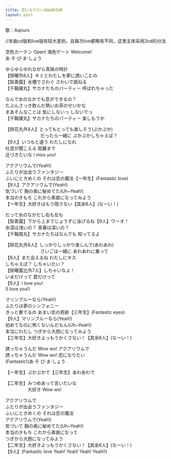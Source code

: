 ```yaml
---
title: 恋になりたいAQUARIUM
layout: post
---
```

歌：Aqours

<p><a class="notation">//本曲cd版和live版有较大差别，且每次live都略有不同，这里主体采用2nd的分法</a></p>

<p>空色カーテン Open! 海色ゲート Welcome!<br />
<a class="you">あ·そ·び·ま·しょう</a></p>

<p><a class="you">ゆらゆらゆれながら真珠の時計</a><br />
【除曜外8人】キミとわたしを夢に誘いこむの<br />
【<a class="riko">梨</a><a class="yoshiko">善</a><a class="ruby">露</a>】水槽でさわぐ さわいで跳ねる<br />
【<a class="chika">千</a><a class="mari">鞠</a><a class="dia">黛</a><a class="hanamaru">丸</a>】サカナたちのパーティー <a class="kanan">呼ばれちゃった</a></p>

<p><a class="ruby">なんで水のなかでも息ができるの？</a><br />
<a class="hanamaru">たぶんさっき飲んだ熱いお茶のせいかな</a><br />
<a class="yoshiko">まあそんなことは 気にしないっ しないでっ</a><br />
【<a class="chika">千</a><a class="mari">鞠</a><a class="dia">黛</a><a class="hanamaru">丸</a>】サカナたちのパーティー <a class="you">楽しもうか</a></p>

<p>【除花丸外8人】とってもとっても楽しそう<a class="hanamaru">(ぷかぷか)</a><br />
　　　　　　　&nbsp;&nbsp;&nbsp;だったら一緒に ぷかぷかしちゃえば？<br />
【9人】いつもと違う わたしになれ<br />
吐息が聞こえる 距離まで<br />
<a class="you">近づきたいな I miss you!</a></p>

<p>アクアリウムで(Yeah!)<br />
ふたりが出会うファンタジー<br />
ふいにときめくの それは恋の魔法【一年生】(Fantastic love)<br />
【9人】アクアリウムで(Yeah!)<br />
気づいて 胸の奥に秘めてた(Uh~Yeah!)<br />
本当のきもち これから素直になってみよう<br />
【一年生】大好きはもう隠さない【其余6人】(なーい！)</p>

<p><a class="you">だって水のなかだし右も左も</a><br />
【<a class="riko">梨</a><a class="yoshiko">善</a><a class="ruby">露</a>】下から上までじょうずに泳げるね【9人】ワーオ！<br />
<a class="mari">水深は浅いの？</a> <a class="dia">青春は深いの？</a><br />
【<a class="chika">千</a><a class="mari">鞠</a><a class="kanan">南</a><a class="hanamaru">丸</a>】サカナたちはなんでも <a class="kanan">知ってるよ</a></p>

<p>【除花丸外8人】しっかりしっかり楽しんで<a class="hanamaru">(あわあわ)</a><br />
　　　　　　　&nbsp;&nbsp;&nbsp;さいごは一緒に あわあわに乗って<br />
【9人】また会えるね わたしにキス<br />
しちゃえば？ しちゃいたい？<br />
【除曜露比外7人】しちゃいなよ！<br />
<a class="you">いまだけって</a> <a class="ruby">君だけって</a><br />
【9人】I love you!<br />
<a class="kanan">(I love you!)</a></p>

<p>マリンブルーなら(Yeah!)<br />
ふたりは夢のシンフォニー<br />
きっと奏でるの あまい恋の奇跡【三年生】(Fantastic eyes)<br />
【9人】マリンブルーなら(Yeah!)<br />
初めてなのに怖くないんだもん(Uh~Yeah!)<br />
本当にわたし つぎから大胆になってみよう<br />
【三年生】大好きよっもうかくさない！【其余6人】(なーい！)</p>

<p>誘っちゃうんだ Wow wo! <a class="riko">アクアリウムで</a><br />
誘っちゃうんだ Wow wo! <a class="you">恋になりたい</a><br />
(Fantastic!)<a class="chika">あ·そ·び·ま·しょう</a></p>

<p>【一年生】ぷかぷかで【三年生】あわあわで</p>

<p>【二年生】みつめあって言いたいな<br />
　　　　　大好き Wow wo!</p>

<p><a class="you">アクアリウムで<br />
ふたりが出会うファンタジー<br />
ふいにときめくの それは恋の魔法</a><br />
アクアリウムで(Yeah!)<br />
気づいて 胸の奥に秘めてた(Uh~Yeah!)<br />
本当のきもち これから素直になって<br />
つぎから大胆になってみよう<br />
【二年生】大好きよっもうかくさない！【其余6人】(なーい！)<br />
【9人】(Fantastic love Yeah! Yeah! Yeah! Yeah!!)</p>